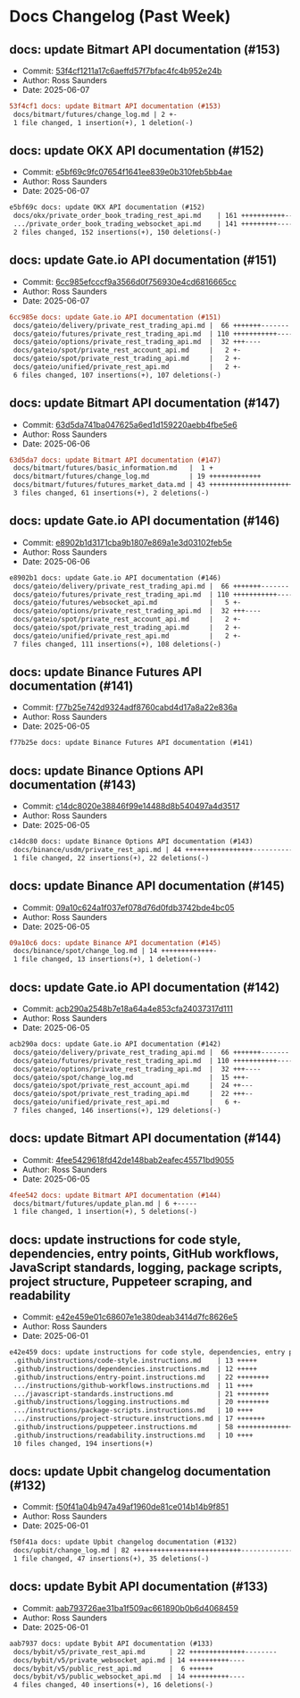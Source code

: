 # Docs Changelog (Past Week)

## docs: update Bitmart API documentation (#153)
- Commit: [53f4cf1211a17c6aeffd57f7bfac4fc4b952e24b](https://github.com/rosssaunders/coincise/commit/53f4cf1211a17c6aeffd57f7bfac4fc4b952e24b)
- Author: Ross Saunders
- Date: 2025-06-07

```diff
53f4cf1 docs: update Bitmart API documentation (#153)
 docs/bitmart/futures/change_log.md | 2 +-
 1 file changed, 1 insertion(+), 1 deletion(-)
```

## docs: update OKX API documentation (#152)
- Commit: [e5bf69c9fc07654f1641ee839e0b310feb5bb4ae](https://github.com/rosssaunders/coincise/commit/e5bf69c9fc07654f1641ee839e0b310feb5bb4ae)
- Author: Ross Saunders
- Date: 2025-06-07

```diff
e5bf69c docs: update OKX API documentation (#152)
 docs/okx/private_order_book_trading_rest_api.md    | 161 +++++++++++----------
 .../private_order_book_trading_websocket_api.md    | 141 +++++++++---------
 2 files changed, 152 insertions(+), 150 deletions(-)
```

## docs: update Gate.io API documentation (#151)
- Commit: [6cc985efcccf9a3566d0f756930e4cd6816665cc](https://github.com/rosssaunders/coincise/commit/6cc985efcccf9a3566d0f756930e4cd6816665cc)
- Author: Ross Saunders
- Date: 2025-06-07

```diff
6cc985e docs: update Gate.io API documentation (#151)
 docs/gateio/delivery/private_rest_trading_api.md |  66 +++++++-------
 docs/gateio/futures/private_rest_trading_api.md  | 110 +++++++++++------------
 docs/gateio/options/private_rest_trading_api.md  |  32 +++----
 docs/gateio/spot/private_rest_account_api.md     |   2 +-
 docs/gateio/spot/private_rest_trading_api.md     |   2 +-
 docs/gateio/unified/private_rest_api.md          |   2 +-
 6 files changed, 107 insertions(+), 107 deletions(-)
```

## docs: update Bitmart API documentation (#147)
- Commit: [63d5da741ba047625a6ed1d159220aebb4fbe5e6](https://github.com/rosssaunders/coincise/commit/63d5da741ba047625a6ed1d159220aebb4fbe5e6)
- Author: Ross Saunders
- Date: 2025-06-06

```diff
63d5da7 docs: update Bitmart API documentation (#147)
 docs/bitmart/futures/basic_information.md   |  1 +
 docs/bitmart/futures/change_log.md          | 19 +++++++++++++
 docs/bitmart/futures/futures_market_data.md | 43 +++++++++++++++++++++++++++--
 3 files changed, 61 insertions(+), 2 deletions(-)
```

## docs: update Gate.io API documentation (#146)
- Commit: [e8902b1d3171cba9b1807e869a1e3d03102feb5e](https://github.com/rosssaunders/coincise/commit/e8902b1d3171cba9b1807e869a1e3d03102feb5e)
- Author: Ross Saunders
- Date: 2025-06-06

```diff
e8902b1 docs: update Gate.io API documentation (#146)
 docs/gateio/delivery/private_rest_trading_api.md |  66 +++++++-------
 docs/gateio/futures/private_rest_trading_api.md  | 110 +++++++++++------------
 docs/gateio/futures/websocket_api.md             |   5 +-
 docs/gateio/options/private_rest_trading_api.md  |  32 +++----
 docs/gateio/spot/private_rest_account_api.md     |   2 +-
 docs/gateio/spot/private_rest_trading_api.md     |   2 +-
 docs/gateio/unified/private_rest_api.md          |   2 +-
 7 files changed, 111 insertions(+), 108 deletions(-)
```

## docs: update Binance Futures API documentation (#141)
- Commit: [f77b25e742d9324adf8760cabd4d17a8a22e836a](https://github.com/rosssaunders/coincise/commit/f77b25e742d9324adf8760cabd4d17a8a22e836a)
- Author: Ross Saunders
- Date: 2025-06-05

```diff
f77b25e docs: update Binance Futures API documentation (#141)
```

## docs: update Binance Options API documentation (#143)
- Commit: [c14dc8020e38846f99e14488d8b540497a4d3517](https://github.com/rosssaunders/coincise/commit/c14dc8020e38846f99e14488d8b540497a4d3517)
- Author: Ross Saunders
- Date: 2025-06-05

```diff
c14dc80 docs: update Binance Options API documentation (#143)
 docs/binance/usdm/private_rest_api.md | 44 +++++++++++++++++------------------
 1 file changed, 22 insertions(+), 22 deletions(-)
```

## docs: update Binance API documentation (#145)
- Commit: [09a10c624a1f037ef078d76d0fdb3742bde4bc05](https://github.com/rosssaunders/coincise/commit/09a10c624a1f037ef078d76d0fdb3742bde4bc05)
- Author: Ross Saunders
- Date: 2025-06-05

```diff
09a10c6 docs: update Binance API documentation (#145)
 docs/binance/spot/change_log.md | 14 +++++++++++++-
 1 file changed, 13 insertions(+), 1 deletion(-)
```

## docs: update Gate.io API documentation (#142)
- Commit: [acb290a2548b7e18a64a4e853cfa24037317d111](https://github.com/rosssaunders/coincise/commit/acb290a2548b7e18a64a4e853cfa24037317d111)
- Author: Ross Saunders
- Date: 2025-06-05

```diff
acb290a docs: update Gate.io API documentation (#142)
 docs/gateio/delivery/private_rest_trading_api.md |  66 +++++++-------
 docs/gateio/futures/private_rest_trading_api.md  | 110 +++++++++++------------
 docs/gateio/options/private_rest_trading_api.md  |  32 +++----
 docs/gateio/spot/change_log.md                   |  15 +++-
 docs/gateio/spot/private_rest_account_api.md     |  24 ++---
 docs/gateio/spot/private_rest_trading_api.md     |  22 +++--
 docs/gateio/unified/private_rest_api.md          |   6 +-
 7 files changed, 146 insertions(+), 129 deletions(-)
```

## docs: update Bitmart API documentation (#144)
- Commit: [4fee5429618fd42de148bab2eafec45571bd9055](https://github.com/rosssaunders/coincise/commit/4fee5429618fd42de148bab2eafec45571bd9055)
- Author: Ross Saunders
- Date: 2025-06-05

```diff
4fee542 docs: update Bitmart API documentation (#144)
 docs/bitmart/futures/update_plan.md | 6 +-----
 1 file changed, 1 insertion(+), 5 deletions(-)
```

## docs: update instructions for code style, dependencies, entry points, GitHub workflows, JavaScript standards, logging, package scripts, project structure, Puppeteer scraping, and readability
- Commit: [e42e459e01c68607e1e380deab3414d7fc8626e5](https://github.com/rosssaunders/coincise/commit/e42e459e01c68607e1e380deab3414d7fc8626e5)
- Author: Ross Saunders
- Date: 2025-06-01

```diff
e42e459 docs: update instructions for code style, dependencies, entry points, GitHub workflows, JavaScript standards, logging, package scripts, project structure, Puppeteer scraping, and readability
 .github/instructions/code-style.instructions.md    | 13 +++++
 .github/instructions/dependencies.instructions.md  | 12 +++++
 .github/instructions/entry-point.instructions.md   | 22 ++++++++
 .../instructions/github-workflows.instructions.md  | 11 ++++
 .../javascript-standards.instructions.md           | 21 ++++++++
 .github/instructions/logging.instructions.md       | 20 ++++++++
 .../instructions/package-scripts.instructions.md   | 10 ++++
 .../instructions/project-structure.instructions.md | 17 +++++++
 .github/instructions/puppeteer.instructions.md     | 58 ++++++++++++++++++++++
 .github/instructions/readability.instructions.md   | 10 ++++
 10 files changed, 194 insertions(+)
```

## docs: update Upbit changelog documentation (#132)
- Commit: [f50f41a04b947a49af1960de81ce014b14b9f851](https://github.com/rosssaunders/coincise/commit/f50f41a04b947a49af1960de81ce014b14b9f851)
- Author: Ross Saunders
- Date: 2025-06-01

```diff
f50f41a docs: update Upbit changelog documentation (#132)
 docs/upbit/change_log.md | 82 +++++++++++++++++++++++++++---------------------
 1 file changed, 47 insertions(+), 35 deletions(-)
```

## docs: update Bybit API documentation (#133)
- Commit: [aab793726ae31ba1f509ac661890b0b6d4068459](https://github.com/rosssaunders/coincise/commit/aab793726ae31ba1f509ac661890b0b6d4068459)
- Author: Ross Saunders
- Date: 2025-06-01

```diff
aab7937 docs: update Bybit API documentation (#133)
 docs/bybit/v5/private_rest_api.md      | 22 ++++++++++++++--------
 docs/bybit/v5/private_websocket_api.md | 14 ++++++++++----
 docs/bybit/v5/public_rest_api.md       |  6 ++++++
 docs/bybit/v5/public_websocket_api.md  | 14 ++++++++++----
 4 files changed, 40 insertions(+), 16 deletions(-)
```

